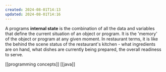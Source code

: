 ```yaml
---
created: 2024-08-01T14:13
updated: 2024-08-01T14:16
---
```

A programs **internal state** is the combination of all the data and variables that define the current situation of an object or program. It is the 'memory' of the object or program at any given moment. In restaurant terms, it is like the behind the scene status of the restaurant's kitchen - what ingredients are on hand, what dishes are currently being prepared, the overall readiness to serve. 

[[programming concepts]] [[java]]